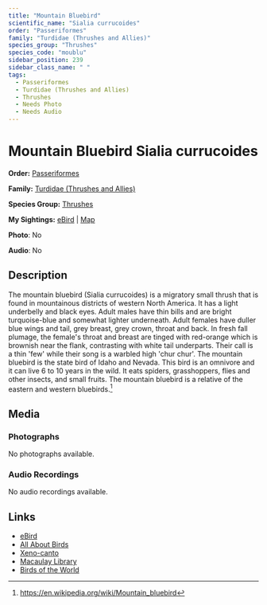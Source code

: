 ```yaml
---
title: "Mountain Bluebird"
scientific_name: "Sialia currucoides"
order: "Passeriformes"
family: "Turdidae (Thrushes and Allies)"
species_group: "Thrushes"
species_code: "moublu"
sidebar_position: 239
sidebar_class_name: " "
tags: 
  - Passeriformes
  - Turdidae (Thrushes and Allies)
  - Thrushes
  - Needs Photo
  - Needs Audio
---
```


# Mountain Bluebird <span className='sci_name'>Sialia currucoides</span>

**Order:** [Passeriformes](/tags/passeriformes)

**Family:** [Turdidae (Thrushes and Allies)](/tags/turdidae-thrushes-and-allies)

**Species Group:** [Thrushes](/tags/thrushes)

**My Sightings:** [eBird](https://ebird.org/lifelist?r=world&time=life&spp=moublu) | [Map](/map?species_code=moublu)

**Photo**: No 

**Audio**: No

## Description
The mountain bluebird (Sialia currucoides) is a migratory small thrush that is found in mountainous districts of western North America. It has a light underbelly and black eyes. Adult males have thin bills and are bright turquoise-blue and somewhat lighter underneath. Adult females have duller blue wings and tail, grey breast, grey crown, throat and back. In fresh fall plumage, the female's throat and breast are tinged with red-orange which is brownish near the flank, contrasting with white tail underparts. Their call is a thin 'few' while their song is a warbled high 'chur chur'. The mountain bluebird is the state bird of Idaho and Nevada. This bird is an omnivore and it can live 6 to 10 years in the wild. It eats spiders, grasshoppers, flies and other insects, and small fruits. The mountain bluebird is a relative of the eastern and western bluebirds.[^1]

[^1]: https://en.wikipedia.org/wiki/Mountain_bluebird

## Media
### Photographs
No photographs available.

### Audio Recordings
No audio recordings available.

## Links
* [eBird](https://ebird.org/species/moublu) 
* [All About Birds](https://www.allaboutbirds.org/guide/moublu) 
* [Xeno-canto](https://www.xeno-canto.org/species/sialia-currucoides) 
* [Macaulay Library](https://search.macaulaylibrary.org/catalog?taxonCode=moublu&sort=rating_rank_desc)
* [Birds of the World](https://birdsoftheworld.org/bow/species/moublu)
